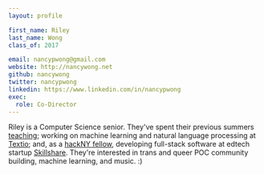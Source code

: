 ```yaml
---
layout: profile

first_name: Riley
last_name: Wong
class_of: 2017

email: nancypwong@gmail.com
website: http://nancywong.net
github: nancywong
twitter: nancypwong
linkedin: https://www.linkedin.com/in/nancypwong
exec:
  role: Co-Director
---
```


Riley is a Computer Science senior. They've spent their previous summers [teaching](www.hackthehood.org); working on machine learning and natural language processing at [Textio](https://textio.com); and, as a [hackNY fellow](http://hackny.org/), developing full-stack software at edtech startup [Skillshare](https://www.skillshare.com/). They're interested in trans and queer POC community building, machine learning, and music. :)
